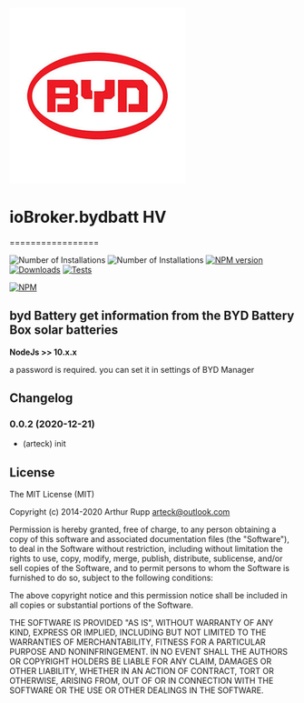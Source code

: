 ![Logo](admin/byd-batterybox.png)
# ioBroker.bydbatt HV
=================

![Number of Installations](http://iobroker.live/badges/bydbatt-installed.svg) ![Number of Installations](http://iobroker.live/badges/bydbatt-stable.svg) [![NPM version](http://img.shields.io/npm/v/iobroker.bydbatt.svg)](https://www.npmjs.com/package/iobroker.bydbatt)
[![Downloads](https://img.shields.io/npm/dm/iobroker.bydbatt.svg)](https://www.npmjs.com/package/iobroker.bydbatt)
[![Tests](https://travis-ci.org/arteck/ioBroker.bydbatt.svg?branch=master)](https://travis-ci.org/arteck/ioBroker.bydbatt)

[![NPM](https://nodei.co/npm/iobroker.bydbatt.png?downloads=true)](https://nodei.co/npm/iobroker.bydbatt/)



byd Battery get information from the BYD Battery Box solar batteries
------------------------------------------------------------------------------

<b>NodeJs >> 10.x.x </b>

a password is required. you can set it in settings of BYD Manager



## Changelog

### 0.0.2 (2020-12-21)
* (arteck) init



## License
The MIT License (MIT)

Copyright (c) 2014-2020 Arthur Rupp arteck@outlook.com

Permission is hereby granted, free of charge, to any person obtaining a copy
of this software and associated documentation files (the "Software"), to deal
in the Software without restriction, including without limitation the rights
to use, copy, modify, merge, publish, distribute, sublicense, and/or sell
copies of the Software, and to permit persons to whom the Software is
furnished to do so, subject to the following conditions:

The above copyright notice and this permission notice shall be included in
all copies or substantial portions of the Software.

THE SOFTWARE IS PROVIDED "AS IS", WITHOUT WARRANTY OF ANY KIND, EXPRESS OR
IMPLIED, INCLUDING BUT NOT LIMITED TO THE WARRANTIES OF MERCHANTABILITY,
FITNESS FOR A PARTICULAR PURPOSE AND NONINFRINGEMENT. IN NO EVENT SHALL THE
AUTHORS OR COPYRIGHT HOLDERS BE LIABLE FOR ANY CLAIM, DAMAGES OR OTHER
LIABILITY, WHETHER IN AN ACTION OF CONTRACT, TORT OR OTHERWISE, ARISING FROM,
OUT OF OR IN CONNECTION WITH THE SOFTWARE OR THE USE OR OTHER DEALINGS IN
THE SOFTWARE.
